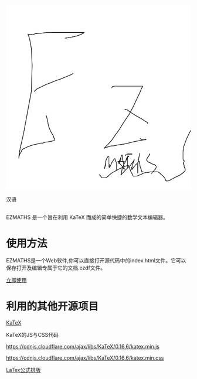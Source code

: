 ![logo](doc-resources/logo.png "logo")

汉语

##

EZMATHS 是一个旨在利用 KaTeX 而成的简单快捷的数学文本编辑器。

# 使用方法
EZMATHS是一个Web软件,你可以直接打开源代码中的index.html文件。它可以保存打开及编辑专属于它的文档.ezdf文件。

[立即使用](https://yinfan121.github.io/EZMATHS-A-MATHS-TEXT-EDITOR/)

# 利用的其他开源项目

[KaTeX](https://katex.org)


KaTeX的JS与CSS代码

https://cdnjs.cloudflare.com/ajax/libs/KaTeX/0.16.6/katex.min.js

https://cdnjs.cloudflare.com/ajax/libs/KaTeX/0.16.6/katex.min.css

[LaTex公式排版](https://www.latex-project.org/)
